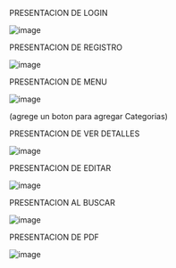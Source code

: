 PRESENTACION DE LOGIN 

![image](https://github.com/PsyG3kk0/LP2_EF_ChavezPumaJoseDavid/assets/171426737/9ab6c234-b9d1-406b-b5e8-3284f63e3c12)


PRESENTACION DE REGISTRO

![image](https://github.com/PsyG3kk0/LP2_EF_ChavezPumaJoseDavid/assets/171426737/30e0edbc-b18e-4224-99e9-70f9818c98cd)


PRESENTACION DE MENU

![image](https://github.com/PsyG3kk0/LP2_EF_ChavezPumaJoseDavid/assets/171426737/ee4d7362-855b-47bb-a559-83cb6c736a9f)

(agrege un boton para agregar Categorias)

PRESENTACION DE VER DETALLES 

![image](https://github.com/PsyG3kk0/LP2_EF_ChavezPumaJoseDavid/assets/171426737/be556563-acc1-415f-9179-8433986f7b5f)

PRESENTACION DE EDITAR

![image](https://github.com/PsyG3kk0/LP2_EF_ChavezPumaJoseDavid/assets/171426737/84594297-97ab-40da-be17-124fa3d635d9)

PRESENTACION AL BUSCAR 

![image](https://github.com/PsyG3kk0/LP2_EF_ChavezPumaJoseDavid/assets/171426737/bd637a46-78f5-4762-b02a-59b6a73dcb28)

PRESENTACION DE PDF

![image](https://github.com/PsyG3kk0/LP2_EF_ChavezPumaJoseDavid/assets/171426737/a7449bbc-1766-452a-9bb1-a20a134ec4ac)


